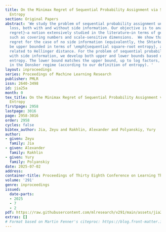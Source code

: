 ```yaml
---
title: On the Minimax Regret of Sequential Probability Assignment via Square-Root
  Entropy
section: Original Papers
abstract: 'We study the problem of sequential probability assignment under  logarithmic
  loss, both with and without side information. Our objective is to analyze the \emph{minimax
  regret}—a notion extensively studied in the literature—in terms of geometric quantities,
  such as covering numbers and scale-sensitive dimensions.  We show that the minimax
  regret for the case of no side information (equivalently, the Shtarkov sum) can
  be upper bounded in terms of \emph{sequential square-root entropy}, a  notion closely
  related to Hellinger distance. For the problem of sequential probability assignment
  with side information, we develop both upper and lower bounds based on the aforementioned
  entropy. The lower bound matches the upper bound, up to log factors, for classes
  in the Donsker regime (according to our definition of entropy). '
layout: inproceedings
series: Proceedings of Machine Learning Research
publisher: PMLR
issn: 2640-3498
id: jia25a
month: 0
tex_title: On the Minimax Regret of Sequential Probability Assignment via Square-Root
  Entropy
firstpage: 2958
lastpage: 3016
page: 2958-3016
order: 2958
cycles: false
bibtex_author: Jia, Zeyu and Rakhlin, Alexander and Polyanskiy, Yury
author:
- given: Zeyu
  family: Jia
- given: Alexander
  family: Rakhlin
- given: Yury
  family: Polyanskiy
date: 2025-07-02
address:
container-title: Proceedings of Thirty Eighth Conference on Learning Theory
volume: '291'
genre: inproceedings
issued:
  date-parts:
  - 2025
  - 7
  - 2
pdf: https://raw.githubusercontent.com/mlresearch/v291/main/assets/jia25a/jia25a.pdf
extras: []
# Format based on Martin Fenner's citeproc: https://blog.front-matter.io/posts/citeproc-yaml-for-bibliographies/
---
```

